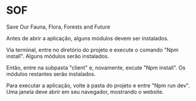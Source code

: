 # SOF
Save Our Fauna, Flora, Forests and Future

Antes de abrir a aplicação, alguns módulos devem ser instalados.

Via terminal, entre no diretório do projeto e execute o comando "Npm install". Alguns módulos serão instalados.

Então, entre na subpasta "client" e, novamente, excute "Npm install". Os módulos restantes serão instalados.

Para executar a aplicação, volte à pasta do projeto e entre "Npm run dev". Uma janela deve abrir em seu navegador, mostrando o website.
